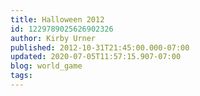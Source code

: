 ```yaml
---
title: Halloween 2012
id: 1229789025626902326
author: Kirby Urner
published: 2012-10-31T21:45:00.000-07:00
updated: 2020-07-05T11:57:15.907-07:00
blog: world_game
tags: 
---
```



